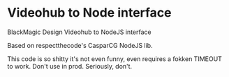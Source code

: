 # Videohub to Node interface
BlackMagic Design Videohub to NodeJS interface

Based on respectthecode's CasparCG NodeJS lib.

This code is so shitty it's not even funny, even requires a fokken TIMEOUT to work.
Don't use in prod.
Seriously, don't.
